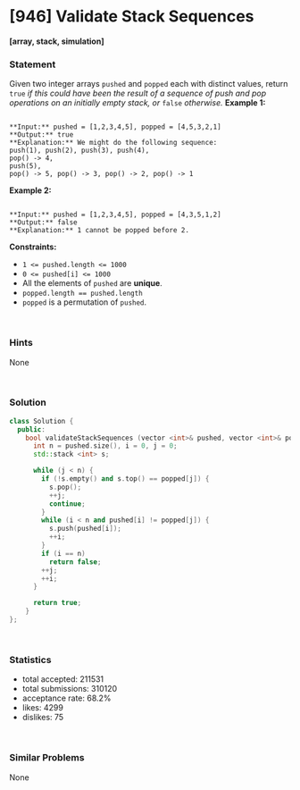 # [946] Validate Stack Sequences

**[array, stack, simulation]**

### Statement

Given two integer arrays `pushed` and `popped` each with distinct values, return `true` *if this could have been the result of a sequence of push and pop operations on an initially empty stack, or* `false` *otherwise.*
**Example 1:**

```

**Input:** pushed = [1,2,3,4,5], popped = [4,5,3,2,1]
**Output:** true
**Explanation:** We might do the following sequence:
push(1), push(2), push(3), push(4),
pop() -> 4,
push(5),
pop() -> 5, pop() -> 3, pop() -> 2, pop() -> 1

```

**Example 2:**

```

**Input:** pushed = [1,2,3,4,5], popped = [4,3,5,1,2]
**Output:** false
**Explanation:** 1 cannot be popped before 2.

```

**Constraints:**
* `1 <= pushed.length <= 1000`
* `0 <= pushed[i] <= 1000`
* All the elements of `pushed` are **unique**.
* `popped.length == pushed.length`
* `popped` is a permutation of `pushed`.


<br />

### Hints

None

<br />

### Solution

```cpp
class Solution {
  public:
    bool validateStackSequences (vector <int>& pushed, vector <int>& popped) {
      int n = pushed.size(), i = 0, j = 0;
      std::stack <int> s;

      while (j < n) {
        if (!s.empty() and s.top() == popped[j]) {
          s.pop();
          ++j;
          continue;
        }
        while (i < n and pushed[i] != popped[j]) {
          s.push(pushed[i]);
          ++i;
        }
        if (i == n)
          return false;
        ++j;
        ++i;
      }

      return true;
    }
};
```

<br />

### Statistics

- total accepted: 211531
- total submissions: 310120
- acceptance rate: 68.2%
- likes: 4299
- dislikes: 75

<br />

### Similar Problems

None
